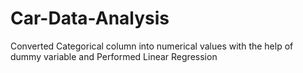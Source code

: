 # Car-Data-Analysis
Converted Categorical column into numerical values with the help of dummy variable and Performed Linear Regression
